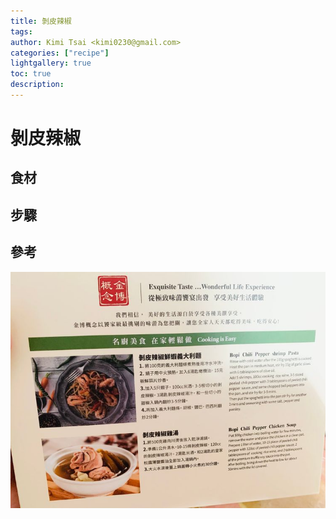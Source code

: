 ```yaml
---
title: 剝皮辣椒
tags: 
author: Kimi Tsai <kimi0230@gmail.com>
categories: ["recipe"]
lightgallery: true
toc: true
description:
---
```

# 剝皮辣椒

## 食材

## 步驟


## 參考
![剝皮辣椒](/assets/image/剝皮辣椒.jpg)